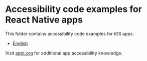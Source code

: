 # Accessibility code examples for React Native apps

This folder contains accessibility code examples for iOS apps.

* [English](en#readme)

Visit [appt.org](https://appt.org/) for additional app accessibility knowledge.
